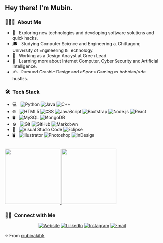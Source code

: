 <h2> Hey there! I'm Mubin.</h2>

<h3> 👨🏻‍💻 &nbsp;About Me </h3>

- 🤔 &nbsp; Exploring new technologies and developing software solutions and quick hacks.
- 🎓 &nbsp; Studying Computer Science and Engineering at Chittagong University of Engineering & Technology.
- 💼 &nbsp; Working as a Design Analyst at Green Lead.
- 🌱 &nbsp; Learning more about Internet Computer, Cyber Security and Artificial Intelligence.
- ✍️ &nbsp; Pursued Graphic Design and eSports Gaming as hobbies/side hustles.

<h3> 🛠 &nbsp;Tech Stack</h3>

- 💻 &nbsp;
  ![Python](https://img.shields.io/badge/-Python-333333?style=flat&logo=python)
  ![Java](https://img.shields.io/badge/-Java-333333?style=flat&logo=Java&logoColor=007396)
  ![C++](https://img.shields.io/badge/-C++-333333?style=flat&logo=C%2B%2B&logoColor=00599C)
- 🌐 &nbsp;
  ![HTML5](https://img.shields.io/badge/-HTML5-333333?style=flat&logo=HTML5)
  ![CSS](https://img.shields.io/badge/-CSS-333333?style=flat&logo=CSS3&logoColor=1572B6)
  ![JavaScript](https://img.shields.io/badge/-JavaScript-333333?style=flat&logo=javascript)
  ![Bootstrap](https://img.shields.io/badge/-Bootstrap-333333?style=flat&logo=bootstrap&logoColor=563D7C)
  ![Node.js](https://img.shields.io/badge/-Node.js-333333?style=flat&logo=node.js)
  ![React](https://img.shields.io/badge/-React-333333?style=flat&logo=react)
- 🛢 &nbsp;
  ![MySQL](https://img.shields.io/badge/-MySQL-333333?style=flat&logo=mysql)
  ![MongoDB](https://img.shields.io/badge/-MongoDB-333333?style=flat&logo=mongodb)
- ⚙️ &nbsp;
  ![Git](https://img.shields.io/badge/-Git-333333?style=flat&logo=git)
  ![GitHub](https://img.shields.io/badge/-GitHub-333333?style=flat&logo=github)
  ![Markdown](https://img.shields.io/badge/-Markdown-333333?style=flat&logo=markdown)
- 🔧 &nbsp;
  ![Visual Studio Code](https://img.shields.io/badge/-Visual%20Studio%20Code-333333?style=flat&logo=visual-studio-code&logoColor=007ACC)
  ![Eclipse](https://img.shields.io/badge/-Eclipse-333333?style=flat&logo=eclipse-ide&logoColor=2C2255)
- 🖥 &nbsp;
  ![Illustrator](https://img.shields.io/badge/-Illustrator-333333?style=flat&logo=adobe-illustrator)
  ![Photoshop](https://img.shields.io/badge/-Photoshop-333333?style=flat&logo=adobe-photoshop)
  ![InDesign](https://img.shields.io/badge/-InDesign-333333?style=flat&logo=adobe-indesign)

<br/>

<a href="https://github.com/mubinakib5">
  <img height="180em" src="https://github-readme-stats.vercel.app/api?username=mubinakib5&theme=buefy&show_icons=true" />
  <img height="180em" src="https://github-readme-stats.vercel.app/api/top-langs/?username=mubinakib5&theme=buefy&layout=compact" />
</a>

<br/>

<h3> 🤝🏻 &nbsp;Connect with Me </h3>

<p align="center">
<a href="https://linktr.ee/mubin_akib"><img alt="Website" src="https://img.shields.io/badge/Website-https://linktr.ee/mubin_akib-blue?style=flat-square&logo=google-chrome"></a>
<a href="https://www.linkedin.com/in/abdullah-al-mubin-akib/"><img alt="LinkedIn" src="https://img.shields.io/badge/LinkedIn-Abdullah%20Al%20Mubin%20Akib-blue?style=flat-square&logo=linkedin"></a>
<a href="https://www.instagram.com/mubin_akib/"><img alt="Instagram" src="https://img.shields.io/badge/Instagram-mubin__akib-blue?style=flat-square&logo=instagram"></a>
<a href="mailto:mubinalakib786@gmail.com"><img alt="Email" src="https://img.shields.io/badge/Email-mubinalakib786@gmail.com-blue?style=flat-square&logo=gmail"></a>
</p>

⭐️ From [mubinakib5](https://github.com/mubinakib5)
